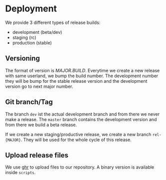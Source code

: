 # Deployment

We provide 3 different types of release builds:

- development (beta/dev)
- staging (rc)
- production (stable)

## Versioning

The format of version is *MAJOR.BUILD*. Everytime we create a new release with same userland, we bump the build number.
The development number they will be bump for the stable release version and the development version go to next major number.

## Git branch/Tag

The branch `dev` ist the actual development branch and from there we never make a release. The `master` branch contains the development version and from there we build a beta release.

If we create a new staging/productive release, we create a new branch `rel-{MAJOR}`. They will be used for the whole cycle of this release.

## Upload release files

We use [ghr](https://github.com/tcnksm/ghr) to upload files to our repository. A binary version is available inside `scripts`.
